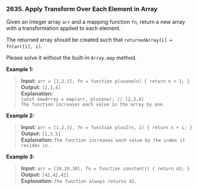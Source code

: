 ### 2635. Apply Transform Over Each Element in Array

Given an integer array `arr` and a mapping function `fn`, return a new array with a transformation applied to each element.

The returned array should be created such that `returnedArray[i] = fn(arr[i], i)`.

Please solve it without the built-in `Array.map` method.

**Example 1:**

> **Input:** `arr = [1,2,3], fn = function plusone(n) { return n + 1; }`  
> **Output:** `[2,3,4]`  
> **Explanation:**  
> `const newArray = map(arr, plusone); // [2,3,4]`  
> `The function increases each value in the array by one.`

**Example 2:**

> **Input:** `arr = [1,2,3], fn = function plusI(n, i) { return n + i; }`  
> **Output:** `[1,3,5]`  
> **Explanation:** `The function increases each value by the index it resides in.`

**Example 3:**

> **Input:** `arr = [10,20,30], fn = function constant() { return 42; }`  
> **Output:** `[42,42,42]`  
> **Explanation:** `The function always returns 42.`
